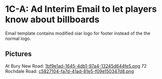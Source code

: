 # 1C-A: Ad Interim Email to let players know about billboards

Email template contains modified oiar logo for footer instead of the the normal logo.

## Pictures

At Bury New Road: [1bf9e1ad-1645-4db1-97a4-13245d644fe5.png](../../websites/oiar.org.uk/src/assets/1bf9e1ad-1645-4db1-97a4-13245d644fe5.png)
72 Rochdale Road: [c5827104-fa7d-41ad-81e5-f09e150347d8.png](../../websites/oiar.org.uk/src/assets/c5827104-fa7d-41ad-81e5-f09e150347d8.png)


